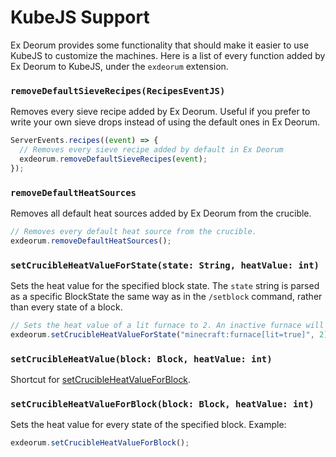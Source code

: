 # KubeJS Support
Ex Deorum provides some functionality that should make it easier to use KubeJS to customize the machines. Here is a list of every function added by Ex Deorum to KubeJS, under the `exdeorum` extension.

### `removeDefaultSieveRecipes(RecipesEventJS)`
Removes every sieve recipe added by Ex Deorum. Useful if you prefer to write your own sieve drops instead of using the default ones in Ex Deorum.
```js
ServerEvents.recipes((event) => {
  // Removes every sieve recipe added by default in Ex Deorum
  exdeorum.removeDefaultSieveRecipes(event);
});
```

### `removeDefaultHeatSources`
Removes all default heat sources added by Ex Deorum from the crucible.
```js
// Removes every default heat source from the crucible.
exdeorum.removeDefaultHeatSources();
```

### `setCrucibleHeatValueForState(state: String, heatValue: int)`
Sets the heat value for the specified block state. The `state` string is parsed as a specific BlockState the same way as in the `/setblock` command, rather than every state of a block.
```js
// Sets the heat value of a lit furnace to 2. An inactive furnace will still have no heat value.
exdeorum.setCrucibleHeatValueForState("minecraft:furnace[lit=true]", 2);
```

### `setCrucibleHeatValue(block: Block, heatValue: int)`
Shortcut for [setCrucibleHeatValueForBlock](#setcrucibleheatvalueforblockblock-block-heatvalue-int).
### `setCrucibleHeatValueForBlock(block: Block, heatValue: int)`
Sets the heat value for every state of the specified block. Example:
```js
exdeorum.setCrucibleHeatValueForBlock();
```